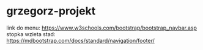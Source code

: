 # grzegorz-projekt
 
link do menu: https://www.w3schools.com/bootstrap/bootstrap_navbar.asp
stopka wzieta stad: https://mdbootstrap.com/docs/standard/navigation/footer/